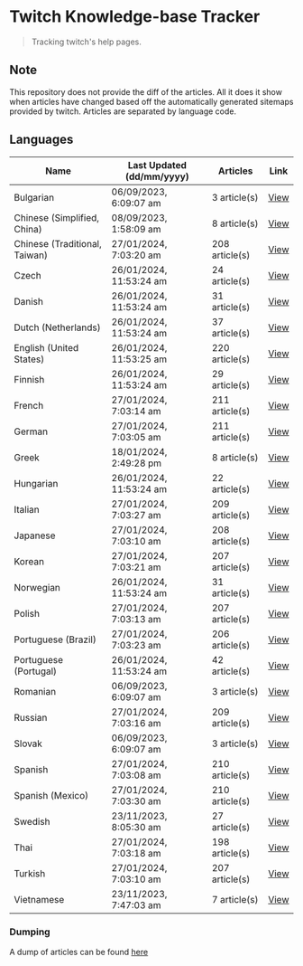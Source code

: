 # Twitch Knowledge-base Tracker
> Tracking twitch's help pages. 

## Note
This repository does not provide the diff of the articles. All it does it show when articles have changed based
off the automatically generated sitemaps provided by twitch. Articles are separated by language code.

## Languages

| Name                          | Last Updated (dd/mm/yyyy) | Articles       | Link                   |
|-------------------------------|---------------------------|----------------|------------------------|
| Bulgarian                     | 06/09/2023, 6:09:07 am    | 3 article(s)   | [View](docs/bg.md)     |
| Chinese (Simplified, China)   | 08/09/2023, 1:58:09 am    | 8 article(s)   | [View](docs/zh_CN.md)  |
| Chinese (Traditional, Taiwan) | 27/01/2024, 7:03:20 am    | 208 article(s) | [View](docs/zh_TW.md)  |
| Czech                         | 26/01/2024, 11:53:24 am   | 24 article(s)  | [View](docs/cs.md)     |
| Danish                        | 26/01/2024, 11:53:24 am   | 31 article(s)  | [View](docs/da.md)     |
| Dutch (Netherlands)           | 26/01/2024, 11:53:24 am   | 37 article(s)  | [View](docs/nl_NL.md)  |
| English (United States)       | 26/01/2024, 11:53:25 am   | 220 article(s) | [View](docs/en_US.md)  |
| Finnish                       | 26/01/2024, 11:53:24 am   | 29 article(s)  | [View](docs/fi.md)     |
| French                        | 27/01/2024, 7:03:14 am    | 211 article(s) | [View](docs/fr.md)     |
| German                        | 27/01/2024, 7:03:05 am    | 211 article(s) | [View](docs/de.md)     |
| Greek                         | 18/01/2024, 2:49:28 pm    | 8 article(s)   | [View](docs/el.md)     |
| Hungarian                     | 26/01/2024, 11:53:24 am   | 22 article(s)  | [View](docs/hu.md)     |
| Italian                       | 27/01/2024, 7:03:27 am    | 209 article(s) | [View](docs/it.md)     |
| Japanese                      | 27/01/2024, 7:03:10 am    | 208 article(s) | [View](docs/ja.md)     |
| Korean                        | 27/01/2024, 7:03:21 am    | 207 article(s) | [View](docs/ko.md)     |
| Norwegian                     | 26/01/2024, 11:53:24 am   | 31 article(s)  | [View](docs/no.md)     |
| Polish                        | 27/01/2024, 7:03:13 am    | 207 article(s) | [View](docs/pl.md)     |
| Portuguese (Brazil)           | 27/01/2024, 7:03:23 am    | 206 article(s) | [View](docs/pt_BR.md)  |
| Portuguese (Portugal)         | 26/01/2024, 11:53:24 am   | 42 article(s)  | [View](docs/pt_PT.md)  |
| Romanian                      | 06/09/2023, 6:09:07 am    | 3 article(s)   | [View](docs/ro.md)     |
| Russian                       | 27/01/2024, 7:03:16 am    | 209 article(s) | [View](docs/ru.md)     |
| Slovak                        | 06/09/2023, 6:09:07 am    | 3 article(s)   | [View](docs/sk.md)     |
| Spanish                       | 27/01/2024, 7:03:08 am    | 210 article(s) | [View](docs/es.md)     |
| Spanish (Mexico)              | 27/01/2024, 7:03:30 am    | 210 article(s) | [View](docs/es_MX.md)  |
| Swedish                       | 23/11/2023, 8:05:30 am    | 27 article(s)  | [View](docs/sv.md)     |
| Thai                          | 27/01/2024, 7:03:18 am    | 198 article(s) | [View](docs/th.md)     |
| Turkish                       | 27/01/2024, 7:03:10 am    | 207 article(s) | [View](docs/tr.md)     |
| Vietnamese                    | 23/11/2023, 7:47:03 am    | 7 article(s)   | [View](docs/vi.md)     |

### Dumping
A dump of articles can be found [here](docs/RAW.md)